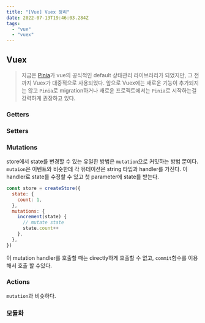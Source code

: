 ```yaml
---
title: "[Vue] Vuex 정리"
date: 2022-07-13T19:46:03.284Z
tags:
  - "vue"
  - "vuex"
---
```


## Vuex

> 지금은 [Pinia](https://pinia.vuejs.org/)가 vue의 공식적인 default 상태관리 라이브러리가 되었지만, 그 전까지 Vuex가 대중적으로 사용되었다. 앞으로 Vuex에는 새로운 기능이 추가되지는 않고 `Pinia`로 migration하거나 새로운 프로젝트에서는 `Pinia`로 시작하는걸 강력하게 권장하고 있다.

### Getters

### Setters

### Mutations

store에서 state를 변경할 수 있는 유일한 방법은 `mutation`으로 커밋하는 방법 뿐이다.
`mutaion`은 이벤트와 비슷한데 각 뮤테이션은 string 타입과 handler를 가진다. 이 handler로 state를 수정할 수 있고 첫 parameter에 state를 받는다.

```js
const store = createStore({
  state: {
    count: 1,
  },
  mutations: {
    increment(state) {
      // mutate state
      state.count++
    },
  },
})
```

이 mutation handler를 호출할 때는 directly하게 호출할 수 없고, `commit`함수를 이용해서 호출 할 수있다.

### Actions

`mutation`과 비슷하다.

### 모듈화
